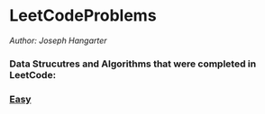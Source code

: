 # LeetCodeProblems

*Author: Joseph Hangarter*

### Data Strucutres and Algorithms that were completed in LeetCode:

### [Easy]()